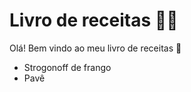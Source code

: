 #  Livro de receitas :man_cook:

Olá! Bem vindo ao meu livro de receitas :wave:

- Strogonoff de frango
- Pavê 
